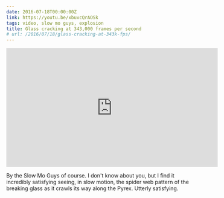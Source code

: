 ```yaml
---
date: 2016-07-18T00:00:00Z
link: https://youtu.be/xbuvcQrAOSk
tags: video, slow mo guys, explosion
title: Glass cracking at 343,000 frames per second
# url: /2016/07/18/glass-cracking-at-343k-fps/
---
```


<div class="video">

<iframe width="560" height="315" src="https://www.youtube.com/embed/xbuvcQrAOSk" frameborder="0" allowfullscreen></iframe>

</div>

By the Slow Mo Guys of course. I don't know about you, but I find it incredibly satisfying seeing, in slow motion, the spider web pattern of the breaking glass as it crawls its way along the Pyrex. Utterly satisfying.